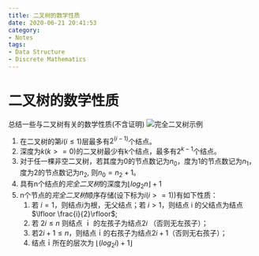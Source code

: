 ```yaml
---
title: 二叉树的数学性质
date: 2020-06-21 20:41:53
category: 
- Notes
tags:
- Data Structure
- Discrete Mathematics
---
```



# 二叉树的数学性质
总结一些与二叉树有关的数学性质(不含证明)
![完全二叉树示例](https://s1.ax1x.com/2020/06/22/NY9tX9.gif)

1.  在二叉树的第$i(i\le1)$层最多有$2^{(i-1)}$个结点。
2.  深度为$k(k>=0)$的二叉树最少有k个结点，最多有$2^{k-1}$个结点。 
3.  对于任一棵非空二叉树，若其度为0的节点数记为$n_0$，度为1的节点数记为$n_1$， 度为2的节点数记为$n_2$, 则$n_0 = n_2+1$。
4.  具有n个结点的*完全二叉树*的深度为$\lfloor log_2 n\rfloor +1$
5.   n个节点的*完全二叉树*顺序存储(设下标为$i (i >= 1)$)有如下性质： 
     1. 若 $i = 1$，则结点i为根，无父结点；若 $i > 1$，则结点 i 的父结点为结点$\lfloor \frac{i}{2}\rfloor$; 
     2. 若 $2i \le n$ 则结点 ｉ 的左孩子为结点$2  i$ （否则无左孩子）； 
     3. 若$2 i +1 \le n$，则结点ｉ的右孩子为结点$2  i + 1$（否则无右孩子）； 
     4. 结点ｉ所在的层次为 $\lfloor (log_2i)+1\rfloor$ 